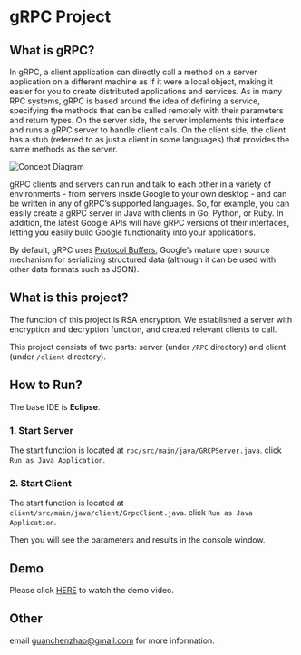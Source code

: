 # gRPC Project

## What is gRPC?

In gRPC, a client application can directly call a method on a server application on a different machine as if it were a local object, making it easier for you to create distributed applications and services. As in many RPC systems, gRPC is based around the idea of defining a service, specifying the methods that can be called remotely with their parameters and return types. On the server side, the server implements this interface and runs a gRPC server to handle client calls. On the client side, the client has a stub (referred to as just a client in some languages) that provides the same methods as the server.



![Concept Diagram](https://grpc.io/img/landing-2.svg)



gRPC clients and servers can run and talk to each other in a variety of environments - from servers inside Google to your own desktop - and can be written in any of gRPC’s supported languages. So, for example, you can easily create a gRPC server in Java with clients in Go, Python, or Ruby. In addition, the latest Google APIs will have gRPC versions of their interfaces, letting you easily build Google functionality into your applications.

By default, gRPC uses [Protocol Buffers](https://developers.google.com/protocol-buffers/docs/overview), Google’s mature open source mechanism for serializing structured data (although it can be used with other data formats such as JSON).

## What is this project?

The function of this project is RSA encryption. We established a server with encryption and decryption function, and created relevant clients to call.

This project consists of two parts: server (under `/RPC` directory) and client (under `/client` directory).

## How to Run?

The base IDE is **Eclipse**.

### 1. Start Server

The start function is located at `rpc/src/main/java/GRCPServer.java`. click `Run as Java Application`.

### 2. Start Client

The start function is located at `client/src/main/java/client/GrpcClient.java`. click `Run as Java Application`.

Then you will see the parameters and results in the console window.

## Demo

Please click [HERE](https://youtu.be/Yl7gV_KAfGk) to watch the demo video.

## Other

email guanchenzhao@gmail.com for more information.





